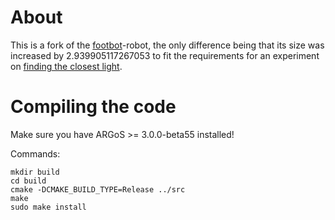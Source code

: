 # About
This is a fork of the [footbot](https://github.com/ilpincy/argos3/tree/master/src/plugins/robots/foot-bot)-robot, the only difference being that its size was increased by
2.939905117267053 to fit the requirements for an experiment on [finding the closest light](https://github.com/mircoAlt/argo3_closest_light).

# Compiling the code

Make sure you have ARGoS >= 3.0.0-beta55 installed!

Commands:
```shell
mkdir build
cd build
cmake -DCMAKE_BUILD_TYPE=Release ../src
make
sudo make install
```
